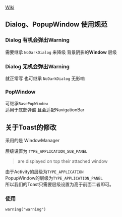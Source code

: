 [Wiki](https://github.com/o0o0oo00/NewToast/wiki)

## Dialog、PopupWindow 使用规范

### Dialog 有机会弹出Warning
需要继承 `NoDarkDialog` 来降级 背景阴影的**Window** 层级

### Dialog 无机会弹出Warning
就正常写 也可继承 `NoDarkDialog` 无影响

### PopWindow
可继承`BasePopWindow`  
适用于底部弹窗 且会适配NavigationBar

## 关于Toast的修改

采用的是 WindowManager

层级设置为 `TYPE_APPLICATION_SUB_PANEL`

> are displayed on top their attached window

由于Activity的层级为`TYPE_APPLICATION`  
PopupWindow的层级为`TYPE_APPLICATION_PANEL`   
所以我们的Toast只需要层级设置为高于前面二者即可。

### 使用

```
warning("warning")
```
